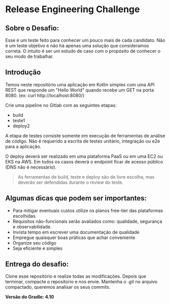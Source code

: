 # Release Engineering Challenge 

  

## Sobre o Desafio:  

  

Esse é um teste feito para conhecer um pouco mais de cada candidato. Não é um teste objetivo e não há apenas uma solução que consideramos correta. O intuito é ser um estudo de caso com o propósito de conhecer o seu modo de trabalhar. 

  

## Introdução 

  

Temos neste repositório uma aplicação em Kotlin simples com uma API REST que responde um "Hello World" quando recebe um GET na porta 8080. (ex: curl http://localhost:8080/) 

  
 
Crie uma pipeline no Gitlab com as seguintes etapas: 
  - build 
  - teste1 
  - deploy2 

A etapa de testes consiste somente em execução de ferramentas de análise de código. Não é requerido a escrita de testes unitário, integração ou e2e para a aplicação. 

O deploy deverá ser realizado em uma plataforma PaaS ou em uma EC2 ou EKS na AWS. Em todos os casos deverá o endpoint ficar de acesso público (DNS não é necessário). 


> As ferramentas de build, teste e deploy são de livre escolha, mas deverão ser defendidas durante o review do teste. 

  
## Algumas dicas que podem ser importantes: 

* Para mitigar eventuais custos utilize os planos free-tier das plataformas escolhidas. 
* Requisitos não-funcionais serão avaliados como: qualidade, segurança e observabilidade. 
* Invista tempo em escrever uma documentação de qualidade 
* Empregue quaisquer boas práticas que achar conveniente  
* Organize seu código 
* Seja eficiente e simples 

  

## Entrega do desafio: 

  

Clone esse repositório e realize todas as modificações. Depois que terminar, compacte o repositorio e nos envie. Mantenha o .git no arquivo compactado, queremos analisar os seus commits. 

  

**Versão do Gradle: 4.10** 
